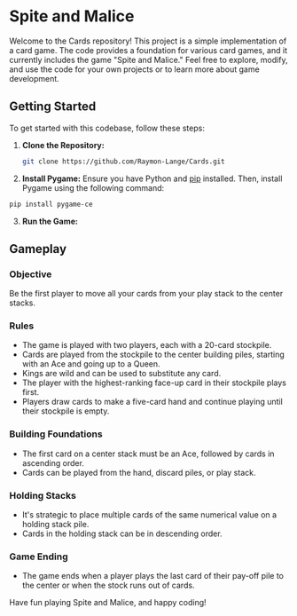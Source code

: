 # Spite and Malice

Welcome to the Cards repository! This project is a simple implementation of a card game. The code provides a foundation for various card games, and it currently includes the game "Spite and Malice." Feel free to explore, modify, and use the code for your own projects or to learn more about game development.

## Getting Started

To get started with this codebase, follow these steps:

1. **Clone the Repository:**
   ```bash
   git clone https://github.com/Raymon-Lange/Cards.git


2.  **Install Pygame:**
  Ensure you have Python and [pip](https://pip.pypa.io/en/stable/installation/) installed. Then, install Pygame using the following command:
  ```bash
  pip install pygame-ce

  ```
3. **Run the Game:**

## Gameplay

### Objective
Be the first player to move all your cards from your play stack to the center stacks.

### Rules
- The game is played with two players, each with a 20-card stockpile.
- Cards are played from the stockpile to the center building piles, starting with an Ace and going up to a Queen.
- Kings are wild and can be used to substitute any card.
- The player with the highest-ranking face-up card in their stockpile plays first.
- Players draw cards to make a five-card hand and continue playing until their stockpile is empty.

### Building Foundations
- The first card on a center stack must be an Ace, followed by cards in ascending order.
- Cards can be played from the hand, discard piles, or play stack.

### Holding Stacks
- It's strategic to place multiple cards of the same numerical value on a holding stack pile.
- Cards in the holding stack can be in descending order.

### Game Ending
- The game ends when a player plays the last card of their pay-off pile to the center or when the stock runs out of cards.

Have fun playing Spite and Malice, and happy coding!
